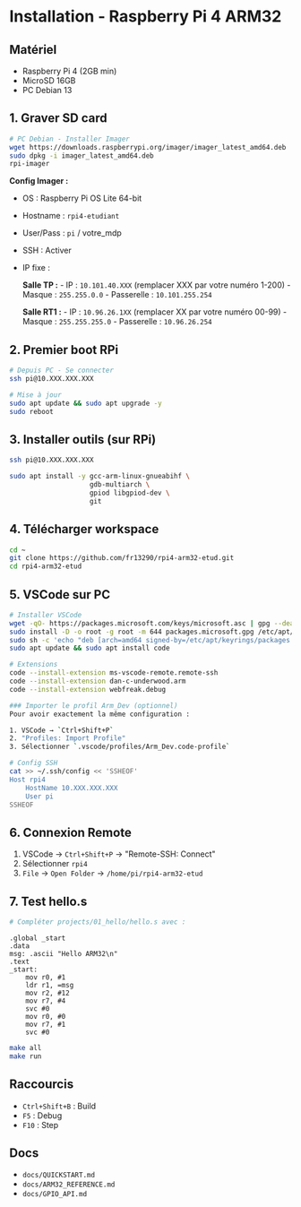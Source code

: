 # Installation - Raspberry Pi 4 ARM32

## Matériel
- Raspberry Pi 4 (2GB min)
- MicroSD 16GB
- PC Debian 13

## 1. Graver SD card

```bash
# PC Debian - Installer Imager
wget https://downloads.raspberrypi.org/imager/imager_latest_amd64.deb
sudo dpkg -i imager_latest_amd64.deb
rpi-imager
```

**Config Imager :**
- OS : Raspberry Pi OS Lite 64-bit
- Hostname : `rpi4-etudiant`
- User/Pass : `pi` / votre_mdp
- SSH : Activer
- IP fixe : 

	**Salle TP :**
		- IP : `10.101.40.XXX` (remplacer XXX par votre numéro 1-200)
		- Masque : `255.255.0.0`
		- Passerelle : `10.101.255.254`

	**Salle RT1 :**
		- IP : `10.96.26.1XX` (remplacer XX par votre numéro 00-99)
		- Masque : `255.255.255.0`
		- Passerelle : `10.96.26.254`

## 2. Premier boot RPi

```bash
# Depuis PC - Se connecter
ssh pi@10.XXX.XXX.XXX

# Mise à jour
sudo apt update && sudo apt upgrade -y
sudo reboot
```

## 3. Installer outils (sur RPi)

```bash
ssh pi@10.XXX.XXX.XXX

sudo apt install -y gcc-arm-linux-gnueabihf \
                    gdb-multiarch \
                    gpiod libgpiod-dev \
                    git
```

## 4. Télécharger workspace

```bash
cd ~
git clone https://github.com/fr13290/rpi4-arm32-etud.git
cd rpi4-arm32-etud
```

## 5. VSCode sur PC

```bash
# Installer VSCode
wget -qO- https://packages.microsoft.com/keys/microsoft.asc | gpg --dearmor > packages.microsoft.gpg
sudo install -D -o root -g root -m 644 packages.microsoft.gpg /etc/apt/keyrings/packages.microsoft.gpg
sudo sh -c 'echo "deb [arch=amd64 signed-by=/etc/apt/keyrings/packages.microsoft.gpg] https://packages.microsoft.com/repos/code stable main" > /etc/apt/sources.list.d/vscode.list'
sudo apt update && sudo apt install code

# Extensions
code --install-extension ms-vscode-remote.remote-ssh
code --install-extension dan-c-underwood.arm
code --install-extension webfreak.debug

### Importer le profil Arm_Dev (optionnel)
Pour avoir exactement la même configuration :

1. VSCode → `Ctrl+Shift+P`
2. "Profiles: Import Profile"
3. Sélectionner `.vscode/profiles/Arm_Dev.code-profile`

# Config SSH
cat >> ~/.ssh/config << 'SSHEOF'
Host rpi4
    HostName 10.XXX.XXX.XXX
    User pi
SSHEOF
```

## 6. Connexion Remote

1. VSCode → `Ctrl+Shift+P` → "Remote-SSH: Connect"
2. Sélectionner `rpi4`
3. `File` → `Open Folder` → `/home/pi/rpi4-arm32-etud`

## 7. Test hello.s

```bash
# Compléter projects/01_hello/hello.s avec :
```

```arm
.global _start
.data
msg: .ascii "Hello ARM32\n"
.text
_start:
    mov r0, #1
    ldr r1, =msg
    mov r2, #12
    mov r7, #4
    svc #0
    mov r0, #0
    mov r7, #1
    svc #0
```

```bash
make all
make run
```

## Raccourcis
- `Ctrl+Shift+B` : Build
- `F5` : Debug
- `F10` : Step

## Docs
- `docs/QUICKSTART.md`
- `docs/ARM32_REFERENCE.md`
- `docs/GPIO_API.md`
